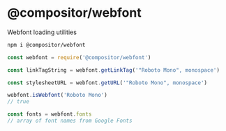 # @compositor/webfont

Webfont loading utilities

```sh
npm i @compositor/webfont
```

```js
const webfont = require('@compositor/webfont')

const linkTagString = webfont.getLinkTag('"Roboto Mono", monospace')

const stylesheetURL = webfont.getURL('"Roboto Mono", monospace')

webfont.isWebfont('Roboto Mono')
// true

const fonts = webfont.fonts
// array of font names from Google Fonts
```
